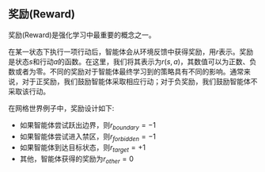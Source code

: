 ## 奖励(Reward)

奖励(Reward)是强化学习中最重要的概念之一。

在某一状态下执行一项行动后，智能体会从环境反馈中获得奖励，用$r$表示。奖励是状态$s$和行动$a$的函数。在这里，我们将其表示为$r(s,a)$，其数值可以为正数、负数或者为零。不同的奖励对于智能体最终学习到的策略具有不同的影响。通常来说，对于正奖励，我们鼓励智能体采取相应行动；对于负奖励，我们鼓励智能体不采取该行动。

在网格世界例子中，奖励设计如下:
- 如果智能体尝试跃出边界，则$r_{boundary}=-1$
- 如果智能体尝试进入禁区，则$r_{forbidden}=-1$
- 如果智能体到达目标状态，则$r_{target}=+1$
- 其他，智能体获得的奖励为$r_{other}=0$


